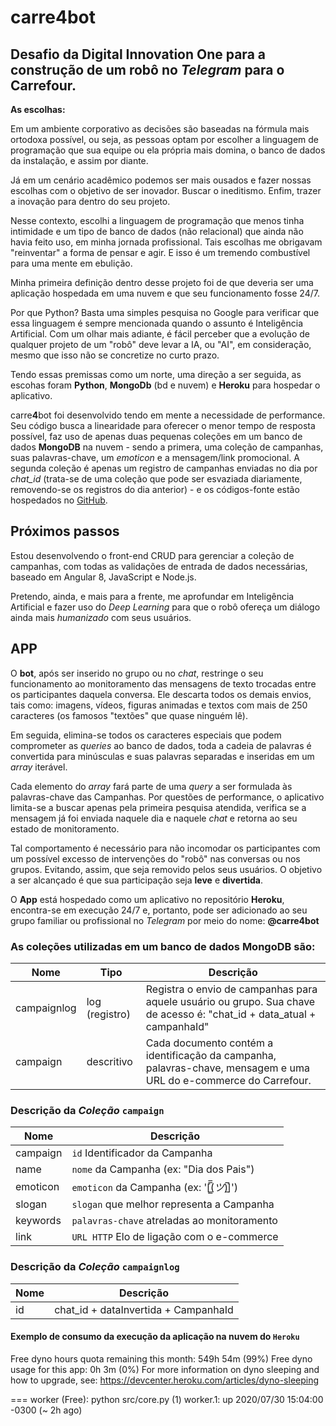 # carre4bot

## Desafio da Digital Innovation One para a construção de um robô no _Telegram_ para o Carrefour.

**As escolhas:**

Em um ambiente corporativo as decisões são baseadas na fórmula mais ortodoxa possível, ou seja, as pessoas optam por escolher a linguagem de 
programação que sua equipe ou ela própria mais domina, o banco de dados da instalação, e assim por diante.

Já em um cenário acadêmico podemos ser mais ousados e fazer nossas escolhas com o objetivo de ser inovador. Buscar o ineditismo. Enfim, trazer a 
inovação para dentro do seu projeto.

Nesse contexto, escolhi a linguagem de programação que menos tinha intimidade e um tipo de banco de dados (não relacional) que ainda não havia feito 
uso, em minha jornada profissional. Tais escolhas me obrigavam "reinventar" a forma de pensar e agir. E isso é um tremendo combustível para uma 
mente em ebulição.

Minha primeira definição dentro desse projeto foi de que deveria ser uma aplicação hospedada em uma nuvem e que seu funcionamento fosse 24/7.

Por que Python? Basta uma simples pesquisa no Google para verificar que essa linguagem é sempre mencionada quando o assunto é Inteligência Artificial. 
Com um olhar mais adiante, é fácil perceber que a evolução de qualquer projeto de um "robô" deve levar a IA, ou "AI", em consideração, mesmo que isso não 
se concretize no curto prazo.

Tendo essas premissas como um norte, uma direção a ser seguida, as escohas foram **Python**, **MongoDb** (bd e nuvem) e **Heroku** para hospedar o aplicativo. 

carre**4**bot foi desenvolvido tendo em mente a necessidade de performance. Seu código busca a linearidade para oferecer o menor tempo de resposta possível, 
faz uso de apenas duas pequenas coleções em um banco de dados **MongoDB** na nuvem - sendo a primera, uma coleção de campanhas, suas palavras-chave, 
um _emoticon_ e a mensagem/link promocional. A segunda coleção é apenas um registro de campanhas enviadas no dia por _chat_id_ (trata-se de uma coleção que pode 
ser esvaziada diariamente, removendo-se os registros do dia anterior) - e os códigos-fonte estão hospedados no [GitHub](https://github.com/CharlesHMiranda/carre4bot).


## Próximos passos

Estou desenvolvendo o front-end CRUD para gerenciar a coleção de campanhas, com todas as validações de entrada de dados necessárias, baseado em Angular 8, JavaScript e Node.js.

Pretendo, ainda, e mais para a frente, me aprofundar em Inteligência Artificial e fazer uso do _Deep Learning_ para que o robô ofereça um diálogo ainda mais _humanizado_ com seus usuários.

## APP

O **bot**, após ser inserido no grupo ou no _chat_, restringe o seu funcionamento ao monitoramento das mensagens de texto trocadas entre os participantes daquela conversa. 
Ele descarta todos os demais envios, tais como: imagens, vídeos, figuras animadas e textos com mais de 250 caracteres (os famosos "textões" que quase ninguém lê).

Em seguida, elimina-se todos os caracteres especiais que podem comprometer as _queries_ ao banco de dados, toda a cadeia de palavras é convertida para minúsculas e 
suas palavras separadas e inseridas em um _array_ iterável.

Cada elemento do _array_ fará parte de uma _query_ a ser formulada às palavras-chave das Campanhas. Por questões de performance, o aplicativo limita-se a buscar apenas 
pela primeira pesquisa atendida, verifica se a mensagem já foi enviada naquele dia e naquele _chat_ e retorna ao seu estado de monitoramento.

Tal comportamento é necessário para não incomodar os participantes com um possível excesso de intervenções do "robô" nas conversas ou nos grupos. Evitando, assim, que seja removido pelos seus usuários.
O objetivo a ser alcançado é que sua participação seja **leve** e **divertida**.

O **App** está hospedado como um aplicativo no repositório **Heroku**, encontra-se em execução 24/7 e, portanto,  pode ser adicionado ao seu 
grupo familiar ou profissional no _Telegram_ por meio do nome: **@carre4bot**


### As coleções utilizadas em um banco de dados MongoDB são:

| Nome           | Tipo             | Descrição                                                                                                                                |
| -------------- | ---------------- | ---------------------------------------------------------------------------------------------------------------------------------------- |
| campaignlog    | log (registro)   | Registra o envio de campanhas para aquele usuário ou grupo. Sua chave de acesso é: "chat_id + data_atual + campanhaId"                   |
| campaign       | descritivo       | Cada documento contém a identificação da campanha, palavras-chave, mensagem e uma URL do e-commerce do Carrefour.|

### Descrição da _Coleção_ `campaign`

| Nome     | Descrição                                   |
| -------- | ------------------------------------------- |
| campaign | `id` Identificador da Campanha                |
| name     | `nome` da Campanha (ex: "Dia dos Pais")       |
| emoticon | `emoticon` da Campanha (ex: '[̲̅$̲̅(ツ)$̲̅]')        |
| slogan   | `slogan` que melhor representa a Campanha     |
| keywords | `palavras-chave` atreladas ao monitoramento   |
| link     | `URL HTTP` Elo de ligação com o e-commerce    |

### Descrição da _Coleção_ `campaignlog`

| Nome     | Descrição                                   |
| -------- | ------------------------------------------- |
| id       | chat_id + dataInvertida + CampanhaId        |


#### Exemplo de consumo da execução da aplicação na nuvem do `Heroku`

Free dyno hours quota remaining this month: 549h 54m (99%)
Free dyno usage for this app: 0h 3m (0%)
For more information on dyno sleeping and how to upgrade, see:
https://devcenter.heroku.com/articles/dyno-sleeping

=== worker (Free): python src/core.py (1)
worker.1: up 2020/07/30 15:04:00 -0300 (~ 2h ago)
